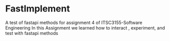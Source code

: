 # FastImplement

A test of fastapi methods for assignment 4 of ITSC3155-Software Engineering
In this Assignment we learned how to interact , experiment, and test with fastapi methods